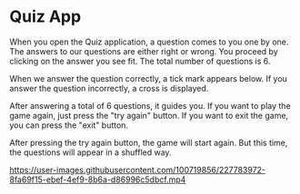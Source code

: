 # Quiz App

When you open the Quiz application, a question comes to you one by one. The answers to our questions are either right or wrong. You proceed by clicking on the answer you see fit. The total number of questions is 6.

When we answer the question correctly, a tick mark appears below. If you answer the question incorrectly, a cross is displayed.

After answering a total of 6 questions, it guides you. If you want to play the game again, just press the "try again" button. If you want to exit the game, you can press the "exit" button.

After pressing the try again button, the game will start again. But this time, the questions will appear in a shuffled way.




https://user-images.githubusercontent.com/100719856/227783972-8fa69f15-ebef-4ef9-8b6a-d86996c5dbcf.mp4

